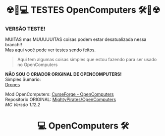 <link rel="shortcut icon" type="image/x-icon" href="favicon.png">
<h1 align="center">☢🧪💻 TESTES OpenComputers 🛠🧪☢</h1>

### **VERSÃO TESTE!**

MUITAS mas MUUUUUITAS coisas podem estar desatualizada nessa branch!!<br>
Mas aqui você pode ver testes sendo feitos.

> Aqui tem algumas coisas simples que estou fazendo para ser usado no OpenComputers

**NÃO SOU O CRIADOR ORIGINAL DE OPENCOMPUTERS!**<br>
Simples Sumario:<br>
<a href="Drones">Drones</a>


Mod OpenComputers: <a href="https://www.curseforge.com/minecraft/mc-mods/opencomputers">CurseForge - OpenComputers</a><br>
Repositorio ORIGINAL: <a href="https://github.com/MightyPirates/OpenComputers">MightyPirates/OpenComputers</a><br>
<i>MC Versão 1.12.2</i>
<h1 align="center">💻 OpenComputers 🛠</h1>

